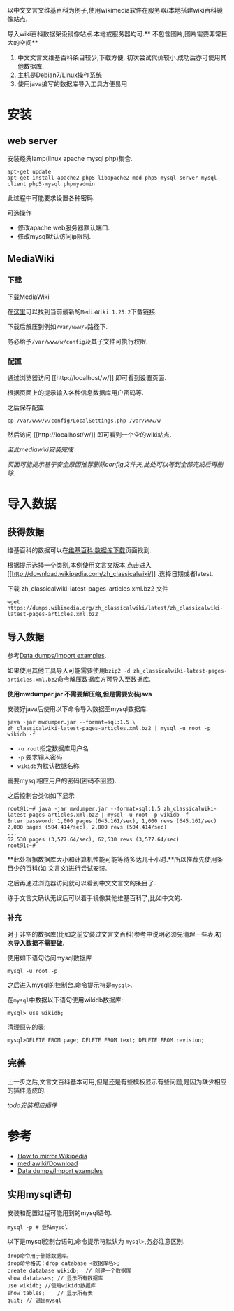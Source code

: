 以中文文言文维基百科为例子,使用wikimedia软件在服务器/本地搭建wiki百科镜像站点.

导入wiki百科数据架设镜像站点.本地或服务器均可.** 不包含图片,图片需要非常巨大的空间**

1. 中文文言文维基百科条目较少,下载方便.
初次尝试代价较小.成功后亦可使用其他数据库.
2. 主机是Debian7/Linux操作系统
3. 使用java编写的数据库导入工具方便易用

# 安装

## web server

安装经典lamp(linux apache mysql php)集合.

	apt-get update
	apt-get install apache2 php5 libapache2-mod-php5 mysql-server mysql-client php5-mysql phpmyadmin

此过程中可能要求设置各种密码.

可选操作
* 修改apache web服务器默认端口.
* 修改mysql默认访问ip限制.

## MediaWiki

### 下载
下载MediaWiki

在[这里](https://www.mediawiki.org/wiki/Download)可以找到当前最新的`MediaWiki 1.25.2`下载链接.

下载后解压到例如`/var/www/w`路径下.

务必给予`/var/www/w/config`及其子文件可执行权限.

### 配置

通过浏览器访问 [[http://localhost/w/]] 即可看到设置页面.

根据页面上的提示输入各种信息数据库用户密码等.

之后保存配置

	cp /var/www/w/config/LocalSettings.php /var/www/w

然后访问 [[http://localhost/w/]] 即可看到一个空的wiki站点.

*至此mediawiki安装完成*

*页面可能提示基于安全原因推荐删除config文件夹,此处可以等到全部完成后再删除.*

# 导入数据

## 获得数据

维基百科的数据可以在[维基百科:数据库下载](https://zh.wikipedia.org/zh/Wikipedia:%E6%95%B0%E6%8D%AE%E5%BA%93%E4%B8%8B%E8%BD%BD)页面找到.

根据提示选择一个类别,本例使用文言文版本,点击进入 [[http://download.wikipedia.com/zh_classicalwiki/]] .选择日期或者latest.

下载 zh_classicalwiki-latest-pages-articles.xml.bz2 文件

	wget https://dumps.wikimedia.org/zh_classicalwiki/latest/zh_classicalwiki-latest-pages-articles.xml.bz2

## 导入数据

参考[Data dumps/Import examples](https://meta.wikimedia.org/wiki/Data_dumps/Import_examples).

如果使用其他工具导入可能需要使用`bzip2 -d zh_classicalwiki-latest-pages-articles.xml.bz2`命令解压数据库方可导入至数据库.

**使用mwdumper.jar 不需要解压缩,但是需要安装java**

安装好java后使用以下命令导入数据至mysql数据库.

	java -jar mwdumper.jar --format=sql:1.5 \
	zh_classicalwiki-latest-pages-articles.xml.bz2 | mysql -u root -p wikidb -f

* `-u root`指定数据库用户名
* `-p` 要求输入密码
* `wikidb`为默认数据名称

需要mysql相应用户的密码(密码不回显).

之后控制台类似如下显示

	root@1:~# java -jar mwdumper.jar --format=sql:1.5 zh_classicalwiki-latest-pages-articles.xml.bz2 | mysql -u root -p wikidb -f
	Enter password: 1,000 pages (645.161/sec), 1,000 revs (645.161/sec)
	2,000 pages (504.414/sec), 2,000 revs (504.414/sec)
	...
	62,530 pages (3,577.64/sec), 62,530 revs (3,577.64/sec)
	root@1:~#

**此处根据数据库大小和计算机性能可能等待多达几十小时.**所以推荐先使用条目少的百科(如:文言文)进行尝试安装.

之后再通过浏览器访问就可以看到中文文言文的条目了.

练手文言文确认无误后可以着手镜像其他维基百科了,比如中文的.

### 补充

对于非空的数据库(比如之前安装过文言文百科)参考中说明必须先清理一些表.**初次导入数据不需要做**.

使用如下语句访问mysql数据库

	mysql -u root -p

之后进入mysql的控制台.命令提示符是`mysql>`.

在`mysql`中数据以下语句使用wikidb数据库:

	mysql> use wikidb;

清理原先的表:

	mysql>DELETE FROM page; DELETE FROM text; DELETE FROM revision;

## 完善

上一步之后,文言文百科基本可用,但是还是有些模板显示有些问题,是因为缺少相应的插件造成的.

*todo安装相应插件*


# 参考

* [How to mirror Wikipedia](https://web.archive.org/web/20090124144655/http://modzer0.cs.uaf.edu/~dev2c/wiki/How_to_mirror_Wikipedia)
* [mediawiki/Download](https://www.mediawiki.org/wiki/Download)
* [Data dumps/Import examples](https://meta.wikimedia.org/wiki/Data_dumps/Import_examples)


## 实用mysql语句

安装和配置过程可能用到的mysql语句.

	mysql -p # 登陆mysql

以下是mysql控制台语句,命令提示符默认为 `mysql>`,务必注意区别.

	drop命令用于删除数据库。
	drop命令格式：drop database <数据库名>;
	create database wikidb;  // 创建一个数据库
	show databases; // 显示所有数据库
	use wikidb;	//使用wikidb数据库
	show tables;	// 显示所有表
	quit; // 退出mysql
